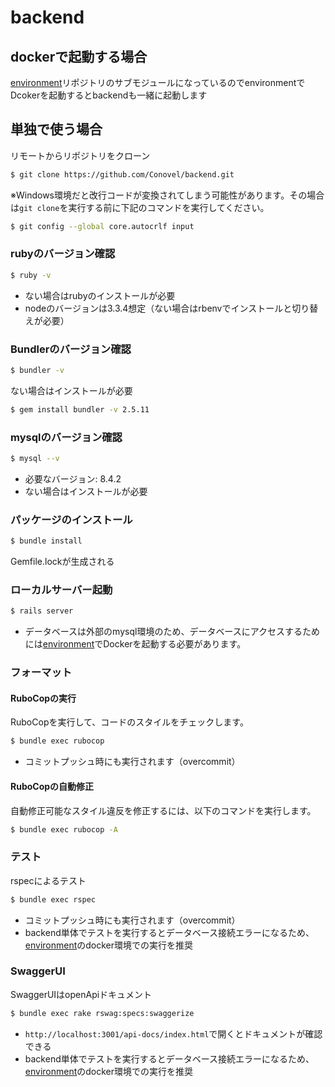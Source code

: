 # backend

## dockerで起動する場合

[environment](https://github.com/Conovel/environment)リポジトリのサブモジュールになっているのでenvironmentでDcokerを起動するとbackendも一緒に起動します

## 単独で使う場合

リモートからリポジトリをクローン
```sh
$ git clone https://github.com/Conovel/backend.git
```

※Windows環境だと改行コードが変換されてしまう可能性があります。その場合は`git clone`を実行する前に下記のコマンドを実行してください。
```sh
$ git config --global core.autocrlf input
```

### rubyのバージョン確認
```sh
$ ruby -v
```
- ない場合はrubyのインストールが必要
- nodeのバージョンは3.3.4想定（ない場合はrbenvでインストールと切り替えが必要）

### Bundlerのバージョン確認
```sh
$ bundler -v
```
ない場合はインストールが必要
```sh
$ gem install bundler -v 2.5.11
```

### mysqlのバージョン確認
```sh
$ mysql --v
```
- 必要なバージョン: 8.4.2
- ない場合はインストールが必要

### パッケージのインストール
```sh
$ bundle install
```
Gemfile.lockが生成される

### ローカルサーバー起動
```sh
$ rails server
```
- データベースは外部のmysql環境のため、データベースにアクセスするためには[environment](https://github.com/Conovel/environment)でDockerを起動する必要があります。


### フォーマット

#### RuboCopの実行
RuboCopを実行して、コードのスタイルをチェックします。
```sh
$ bundle exec rubocop
```
 - コミットプッシュ時にも実行されます（overcommit）

#### RuboCopの自動修正
自動修正可能なスタイル違反を修正するには、以下のコマンドを実行します。
```sh
$ bundle exec rubocop -A
```

### テスト

rspecによるテスト
```sh
$ bundle exec rspec
```
- コミットプッシュ時にも実行されます（overcommit）
- backend単体でテストを実行するとデータベース接続エラーになるため、[environment](https://github.com/Conovel/environment)のdocker環境での実行を推奨

### SwaggerUI
SwaggerUIはopenApiドキュメント
```sh
$ bundle exec rake rswag:specs:swaggerize
```
- `http://localhost:3001/api-docs/index.html`で開くとドキュメントが確認できる
- backend単体でテストを実行するとデータベース接続エラーになるため、[environment](https://github.com/Conovel/environment)のdocker環境での実行を推奨